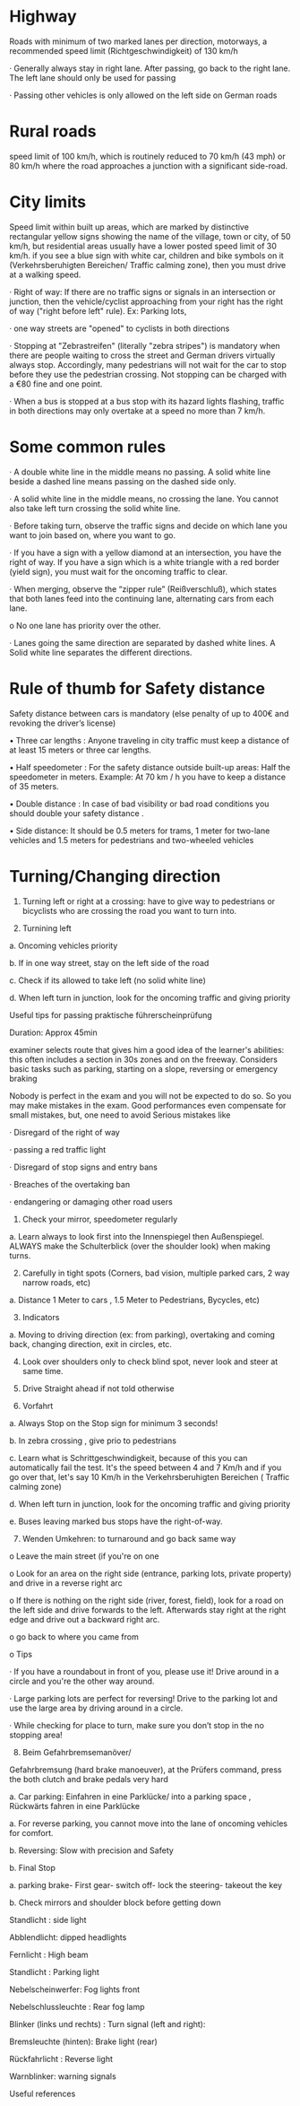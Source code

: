 # Highway

Roads with minimum of two marked lanes per direction, motorways, a recommended speed limit (Richtgeschwindigkeit) of 130 km/h

· Generally always stay in right lane. After passing, go back to the right lane. The left lane should only be used for passing

· Passing other vehicles is only allowed on the left side on German roads

# Rural roads

speed limit of 100 km/h, which is routinely reduced to 70 km/h (43 mph) or 80 km/h where the road approaches a junction with a significant side-road.

# City limits

Speed limit within built up areas, which are marked by distinctive rectangular yellow signs showing the name of the village, town or city, of 50 km/h, but residential areas usually have a lower posted speed limit of 30 km/h. if you see a blue sign with white car, children and bike symbols on it (Verkehrsberuhigten Bereichen/ Traffic calming zone), then you must drive at a walking speed.

· Right of way: If there are no traffic signs or signals in an intersection or junction, then the vehicle/cyclist approaching from your right has the right of way ("right before left" rule). Ex: Parking lots,

· one way streets are "opened" to cyclists in both directions

· Stopping at "Zebrastreifen" (literally "zebra stripes") is mandatory when there are people waiting to cross the street and German drivers virtually always stop. Accordingly, many pedestrians will not wait for the car to stop before they use the pedestrian crossing. Not stopping can be charged with a €80 fine and one point.

· When a bus is stopped at a bus stop with its hazard lights flashing, traffic in both directions may only overtake at a speed no more than 7 km/h.

# Some common rules

· A double white line in the middle means no passing. A solid white line beside a dashed line means passing on the dashed side only.

· A solid white line in the middle means, no crossing the lane. You cannot also take left turn crossing the solid white line.

· Before taking turn, observe the traffic signs and decide on which lane you want to join based on, where you want to go.

· If you have a sign with a yellow diamond at an intersection, you have the right of way. If you have a sign which is a white triangle with a red border (yield sign), you must wait for the oncoming traffic to clear.

· When merging, observe the “zipper rule” (Reißverschluß), which states that both lanes feed into the continuing lane, alternating cars from each lane.

o No one lane has priority over the other.

· Lanes going the same direction are separated by dashed white lines. A Solid white line separates the different directions.

# Rule of thumb for Safety distance

Safety distance between cars is mandatory (else penalty of up to 400€ and revoking the driver’s license)

• Three car lengths : Anyone traveling in city traffic must keep a distance of at least 15 meters or three car lengths.

• Half speedometer : For the safety distance outside built-up areas: Half the speedometer in meters. Example: At 70 km / h you have to keep a distance of 35 meters.

• Double distance : In case of bad visibility or bad road conditions you should double your safety distance .

• Side distance: It should be 0.5 meters for trams, 1 meter for two-lane vehicles and 1.5 meters for pedestrians and two-wheeled vehicles

# Turning/Changing direction

1. Turning left or right at a crossing: have to give way to pedestrians or bicyclists who are crossing the road you want to turn into.

2. Turnining left

a. Oncoming vehicles priority

b. If in one way street, stay on the left side of the road

c. Check if its allowed to take left (no solid white line)

d. When left turn in junction, look for the oncoming traffic and giving priority

Useful tips for passing praktische führerscheinprüfung

Duration: Approx 45min

examiner selects route that gives him a good idea of ​​the learner's abilities: this often includes a section in 30s zones and on the freeway. Considers basic tasks such as parking, starting on a slope, reversing or emergency braking

Nobody is perfect in the exam and you will not be expected to do so. So you may make mistakes in the exam. Good performances even compensate for small mistakes, but, one need to avoid Serious mistakes like

· Disregard of the right of way

· passing a red traffic light

· Disregard of stop signs and entry bans

· Breaches of the overtaking ban

· endangering or damaging other road users

1. Check your mirror, speedometer regularly

a. Learn always to look first into the Innenspiegel then Außenspiegel. ALWAYS make the Schulterblick (over the shoulder look) when making turns.

2. Carefully in tight spots (Corners, bad vision, multiple parked cars, 2 way narrow roads, etc)

a. Distance 1 Meter to cars , 1.5 Meter to Pedestrians, Bycycles, etc)

3. Indicators

a. Moving to driving direction (ex: from parking), overtaking and coming back, changing direction, exit in circles, etc.

4. Look over shoulders only to check blind spot, never look and steer at same time.

5. Drive Straight ahead if not told otherwise

6. Vorfahrt

a. Always Stop on the Stop sign for minimum 3 seconds!

b. In zebra crossing , give prio to pedestrians

c. Learn what is Schrittgeschwindigkeit, because of this you can automatically fail the test. It's the speed between 4 and 7 Km/h and if you go over that, let's say 10 Km/h in the Verkehrsberuhigten Bereichen ( Traffic calming zone)

d. When left turn in junction, look for the oncoming traffic and giving priority

e. Buses leaving marked bus stops have the right-of-way.

7. Wenden Umkehren: to turnaround and go back same way

o Leave the main street (if you're on one

o Look for an area on the right side (entrance, parking lots, private property) and drive in a reverse right arc

o If there is nothing on the right side (river, forest, field), look for a road on the left side and drive forwards to the left. Afterwards stay right at the right edge and drive out a backward right arc.

o go back to where you came from

o Tips

· If you have a roundabout in front of you, please use it! Drive around in a circle and you're the other way around.

· Large parking lots are perfect for reversing! Drive to the parking lot and use the large area by driving around in a circle.

· While checking for place to turn, make sure you don’t stop in the no stopping area!

8. Beim Gefahrbremsemanöver/

Gefahrbremsung (hard brake manoeuver), at the Prüfers command, press the both clutch and brake pedals very hard

a. Car parking: Einfahren in eine Parklücke/ into a parking space , Rückwärts fahren in eine Parklücke

a. For reverse parking, you cannot move into the lane of oncoming vehicles for comfort.

b. Reversing: Slow with precision and Safety

b. Final Stop

a. parking brake- First gear- switch off- lock the steering- takeout the key

b. Check mirrors and shoulder block before getting down

Standlicht : side light

Abblendlicht: dipped headlights

Fernlicht : High beam

Standlicht : Parking light

Nebelscheinwerfer: Fog lights front

Nebelschlussleuchte : Rear fog lamp

Blinker (links und rechts) : Turn signal (left and right):

Bremsleuchte (hinten): Brake light (rear)

Rückfahrlicht : Reverse light

Warnblinker: warning signals

Useful references
